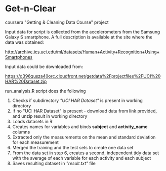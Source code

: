 # Get-n-Clear
coursera "Getting &amp; Cleaning Data Course" project

Input data for script is collected from the accelerometers from the Samsung Galaxy S smartphone. A full description is available at the site where the data was obtained: 

http://archive.ics.uci.edu/ml/datasets/Human+Activity+Recognition+Using+Smartphones 

Input data could be downloaded from: 

https://d396qusza40orc.cloudfront.net/getdata%2Fprojectfiles%2FUCI%20HAR%20Dataset.zip 

run_analysis.R script does the following

1. Checks if subdirectory *"UCI HAR Dataset"* is present in working directory
2. If no "UCI HAR Dataset" is present - download data from link provided, and unzip result in working directory
3. Loads datasets in R
4. Creates names for variables and binds **subject** and **activity_name** columns
5. Extracted only the measurements on the mean and standard deviation for each measurement
6. Merged the training and the test sets to create one data set
7. From the data set in step 6, creates a second, independent tidy data set with the average of each variable for each activity and each subject
8. Saves resulting dataset in *"result.txt"* file

